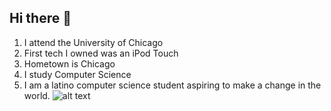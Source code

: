 ## Hi there 👋

1. I attend the University of Chicago
2. First tech I owned was an iPod Touch
3. Hometown is Chicago
4. I study Computer Science
5. I am a latino computer science student aspiring to make a change in the world.
![alt text](https://i0.wp.com/biocars.uchicago.edu/wp-content/uploads/2019/05/cropped-logo.png?ssl=1 "UChicago Logo")
